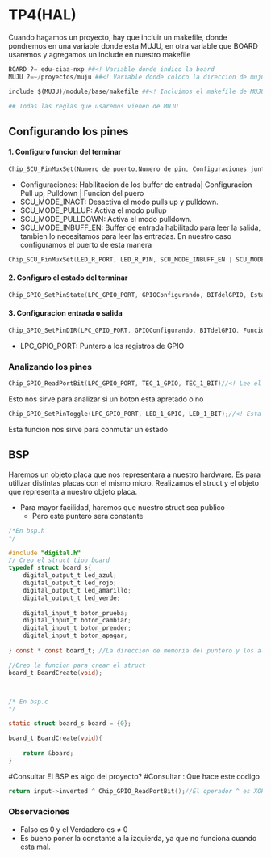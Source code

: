 # TP4(HAL)
Cuando hagamos un proyecto, hay que incluir un makefile, donde pondremos en una variable donde esta MUJU, en otra variable que BOARD usaremos y agregamos un include en nuestro makefile
``` python
BOARD ?= edu-ciaa-nxp ##<! Variable donde indico la board
MUJU ?=~/proyectos/muju ##<! Variable donde coloco la direccion de muju

include $(MUJU)/module/base/makefile ##<! Incluimos el makefile de MUJU

## Todas las reglas que usaremos vienen de MUJU
```


## Configurando los pines
#### 1. Configuro funcion del terminar
```C
Chip_SCU_PinMuxSet(Numero de puerto,Numero de pin, Configuraciones juntas)
```
- Configuraciones: Habilitacion de los buffer de entrada| Configuracion Pull up, Pulldown | Funcion del puero
- SCU_MODE_INACT: Desactiva el modo pulls up y pulldown.
- SCU_MODE_PULLUP: Activa el modo pullup
- SCU_MODE_PULLDOWN: Activa el modo pulldown.
- SCU_MODE_INBUFF_EN: Buffer de entrada habilitado para leer la salida, tambien lo necesitamos para leer las entradas.
En nuestro caso configuramos el puerto de esta manera
``` C
Chip_SCU_PinMuxSet(LED_R_PORT, LED_R_PIN, SCU_MODE_INBUFF_EN | SCU_MODE_INACT | LED_R_FUNC); //<! Configuro el pin LED_R_PIN del puerto LED_R_PORT con en buffer de entrada activo, modo pullup y pulldown inactivo y en funcion 4(#define LED_R_FUNC SCU_MODE_FUNC4)
```
#### 2. Configuro el estado del terminar
``` C
Chip_GPIO_SetPinState(LPC_GPIO_PORT, GPIOConfigurando, BITdelGPIO, Estado(Apagado o prendido(Con true y false)));
```
#### 3. Configuracion entrada o salida
``` C
Chip_GPIO_SetPinDIR(LPC_GPIO_PORT, GPIOConfigurando, BITdelGPIO, Funcion(Salida o entrada(Con true y false)));
```
- LPC_GPIO_PORT: Puntero a los registros de GPIO
### Analizando los pines
``` C
Chip_GPIO_ReadPortBit(LPC_GPIO_PORT, TEC_1_GPIO, TEC_1_BIT)//<! Lee el estado el bit de un puerto gpio y nos devuelve 0 o 1()
```
Esto nos sirve para analizar si un boton esta apretado o no

``` C
Chip_GPIO_SetPinToggle(LPC_GPIO_PORT, LED_1_GPIO, LED_1_BIT);//<! Esta funcion si esta prendido un gpio lo apaga y si esta apagago lo prende
```
Esta funcion nos sirve para conmutar un estado

## BSP
Haremos un objeto placa que nos representara a nuestro hardware. Es para utilizar distintas placas con el mismo micro.
Realizamos el struct y el objeto que representa a nuestro objeto placa.
- Para mayor facilidad, haremos que nuestro struct sea publico
	- Pero este puntero sera constante
``` C
/*En bsp.h
*/

#include "digital.h"
// Creo el struct tipo board
typedef struct board_s{
	digital_output_t led_azul;
	digital_output_t led_rojo;
	digital_output_t led_amarillo;
	digital_output_t led_verde;
	
	digital_input_t boton_prueba;
	digital_input_t boton_cambiar;
	digital_input_t boton_prender;
	digital_input_t boton_apagar;
	
} const * const board_t; //La direccion de memoria del puntero y los almacenado es constante

//Creo la funcion para crear el struct
board_t BoardCreate(void);



/* En bsp.c
*/

static struct board_s board = {0};

board_t BoardCreate(void){
	
	return &board;
}


```

#Consultar 
El BSP es algo del proyecto?
#Consultar : Que hace este codigo
``` C
return input->inverted ^ Chip_GPIO_ReadPortBit();//El operador ^ es XOR
```

### Observaciones
- Falso es 0 y el Verdadero es $\neq$ 0
- Es bueno poner la constante a la izquierda, ya que no funciona cuando esta mal.
